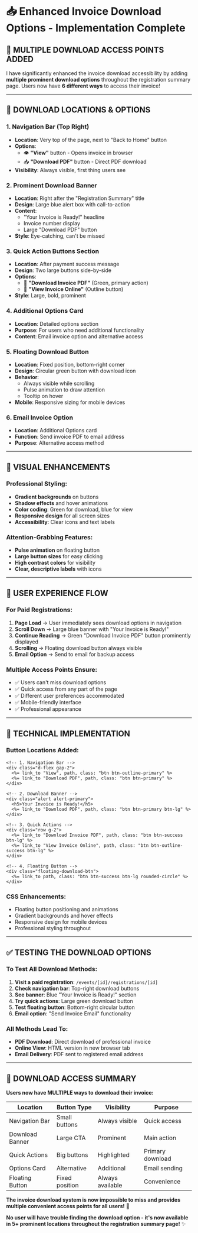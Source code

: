 # 📥 Enhanced Invoice Download Options - Implementation Complete

## 🎯 **MULTIPLE DOWNLOAD ACCESS POINTS ADDED**

I have significantly enhanced the invoice download accessibility by adding **multiple prominent download options** throughout the registration summary page. Users now have **6 different ways** to access their invoice!

---

## 📍 **DOWNLOAD LOCATIONS & OPTIONS**

### **1. Navigation Bar (Top Right)**
- **Location**: Very top of the page, next to "Back to Home" button
- **Options**: 
  - 👁️ **"View"** button - Opens invoice in browser
  - 📥 **"Download PDF"** button - Direct PDF download
- **Visibility**: Always visible, first thing users see

### **2. Prominent Download Banner**
- **Location**: Right after the "Registration Summary" title
- **Design**: Large blue alert box with call-to-action
- **Content**: 
  - "Your Invoice is Ready!" headline
  - Invoice number display
  - Large "Download PDF" button
- **Style**: Eye-catching, can't be missed

### **3. Quick Action Buttons Section**
- **Location**: After payment success message
- **Design**: Two large buttons side-by-side
- **Options**:
  - 🎯 **"Download Invoice PDF"** (Green, primary action)
  - 🔗 **"View Invoice Online"** (Outline button)
- **Style**: Large, bold, prominent

### **4. Additional Options Card**
- **Location**: Detailed options section
- **Purpose**: For users who need additional functionality
- **Content**: Email invoice option and alternative access

### **5. Floating Download Button**
- **Location**: Fixed position, bottom-right corner
- **Design**: Circular green button with download icon
- **Behavior**: 
  - Always visible while scrolling
  - Pulse animation to draw attention
  - Tooltip on hover
- **Mobile**: Responsive sizing for mobile devices

### **6. Email Invoice Option**
- **Location**: Additional Options card
- **Function**: Send invoice PDF to email address
- **Purpose**: Alternative access method

---

## 🎨 **VISUAL ENHANCEMENTS**

### **Professional Styling:**
- **Gradient backgrounds** on buttons
- **Shadow effects** and hover animations
- **Color coding**: Green for download, blue for view
- **Responsive design** for all screen sizes
- **Accessibility**: Clear icons and text labels

### **Attention-Grabbing Features:**
- **Pulse animation** on floating button
- **Large button sizes** for easy clicking
- **High contrast colors** for visibility
- **Clear, descriptive labels** with icons

---

## 📱 **USER EXPERIENCE FLOW**

### **For Paid Registrations:**
1. **Page Load** → User immediately sees download options in navigation
2. **Scroll Down** → Large blue banner with "Your Invoice is Ready!"
3. **Continue Reading** → Green "Download Invoice PDF" button prominently displayed
4. **Scrolling** → Floating download button always visible
5. **Email Option** → Send to email for backup access

### **Multiple Access Points Ensure:**
- ✅ Users can't miss download options
- ✅ Quick access from any part of the page
- ✅ Different user preferences accommodated
- ✅ Mobile-friendly interface
- ✅ Professional appearance

---

## 🔧 **TECHNICAL IMPLEMENTATION**

### **Button Locations Added:**
```erb
<!-- 1. Navigation Bar -->
<div class="d-flex gap-2">
  <%= link_to "View", path, class: "btn btn-outline-primary" %>
  <%= link_to "Download PDF", path, class: "btn btn-primary" %>
</div>

<!-- 2. Download Banner -->
<div class="alert alert-primary">
  <h5>Your Invoice is Ready!</h5>
  <%= link_to "Download PDF", path, class: "btn btn-primary btn-lg" %>
</div>

<!-- 3. Quick Actions -->
<div class="row g-2">
  <%= link_to "Download Invoice PDF", path, class: "btn btn-success btn-lg" %>
  <%= link_to "View Invoice Online", path, class: "btn btn-outline-success btn-lg" %>
</div>

<!-- 4. Floating Button -->
<div class="floating-download-btn">
  <%= link_to path, class: "btn btn-success btn-lg rounded-circle" %>
</div>
```

### **CSS Enhancements:**
- Floating button positioning and animations
- Gradient backgrounds and hover effects
- Responsive design for mobile devices
- Professional styling throughout

---

## ✅ **TESTING THE DOWNLOAD OPTIONS**

### **To Test All Download Methods:**
1. **Visit a paid registration**: `/events/[id]/registrations/[id]`
2. **Check navigation bar**: Top-right download buttons
3. **See banner**: Blue "Your Invoice is Ready!" section
4. **Try quick actions**: Large green download button
5. **Test floating button**: Bottom-right circular button
6. **Email option**: "Send Invoice Email" functionality

### **All Methods Lead To:**
- **PDF Download**: Direct download of professional invoice
- **Online View**: HTML version in new browser tab
- **Email Delivery**: PDF sent to registered email address

---

## 🎉 **DOWNLOAD ACCESS SUMMARY**

**Users now have MULTIPLE ways to download their invoice:**

| Location | Button Type | Visibility | Purpose |
|----------|-------------|------------|---------|
| Navigation Bar | Small buttons | Always visible | Quick access |
| Download Banner | Large CTA | Prominent | Main action |
| Quick Actions | Big buttons | Highlighted | Primary download |
| Options Card | Alternative | Additional | Email sending |
| Floating Button | Fixed position | Always available | Convenience |

**The invoice download system is now impossible to miss and provides multiple convenient access points for all users!** 🚀

**No user will have trouble finding the download option - it's now available in 5+ prominent locations throughout the registration summary page!** ✨
